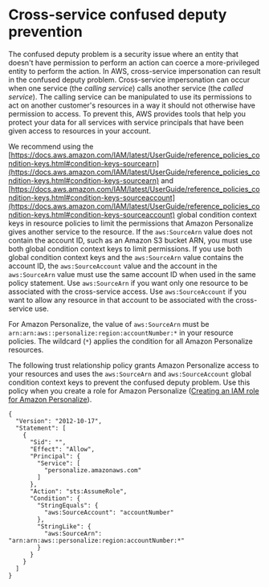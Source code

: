 # Cross\-service confused deputy prevention<a name="cross-service-confused-deputy-prevention"></a>

 The confused deputy problem is a security issue where an entity that doesn't have permission to perform an action can coerce a more\-privileged entity to perform the action\. In AWS, cross\-service impersonation can result in the confused deputy problem\. Cross\-service impersonation can occur when one service \(the *calling service*\) calls another service \(the *called service*\)\. The calling service can be manipulated to use its permissions to act on another customer's resources in a way it should not otherwise have permission to access\. To prevent this, AWS provides tools that help you protect your data for all services with service principals that have been given access to resources in your account\. 

 We recommend using the [https://docs.aws.amazon.com/IAM/latest/UserGuide/reference_policies_condition-keys.html#condition-keys-sourcearn](https://docs.aws.amazon.com/IAM/latest/UserGuide/reference_policies_condition-keys.html#condition-keys-sourcearn) and [https://docs.aws.amazon.com/IAM/latest/UserGuide/reference_policies_condition-keys.html#condition-keys-sourceaccount](https://docs.aws.amazon.com/IAM/latest/UserGuide/reference_policies_condition-keys.html#condition-keys-sourceaccount) global condition context keys in resource policies to limit the permissions that Amazon Personalize gives another service to the resource\. If the `aws:SourceArn` value does not contain the account ID, such as an Amazon S3 bucket ARN, you must use both global condition context keys to limit permissions\. If you use both global condition context keys and the `aws:SourceArn` value contains the account ID, the `aws:SourceAccount` value and the account in the `aws:SourceArn` value must use the same account ID when used in the same policy statement\. Use `aws:SourceArn` if you want only one resource to be associated with the cross\-service access\. Use `aws:SourceAccount` if you want to allow any resource in that account to be associated with the cross\-service use\.

For Amazon Personalize, the value of `aws:SourceArn` must be `arn:arn:aws::personalize:region:accountNumber:*` in your resource policies\. The wildcard \(`*`\) applies the condition for all Amazon Personalize resources\. 

 The following trust relationship policy grants Amazon Personalize access to your resources and uses the `aws:SourceArn` and `aws:SourceAccount` global condition context keys to prevent the confused deputy problem\. Use this policy when you create a role for Amazon Personalize \([Creating an IAM role for Amazon Personalize](aws-personalize-set-up-permissions.md#set-up-create-role-with-permissions)\)\. 

```
{
  "Version": "2012-10-17",
  "Statement": [
    {
      "Sid": "",
      "Effect": "Allow",
      "Principal": {
        "Service": [
          "personalize.amazonaws.com"
        ]
      },
      "Action": "sts:AssumeRole",
      "Condition": {
        "StringEquals": {
          "aws:SourceAccount": "accountNumber"
        },
        "StringLike": {
          "aws:SourceArn": "arn:arn:aws::personalize:region:accountNumber:*"
        }
      }
    }
  ]
}
```
